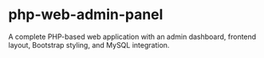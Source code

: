 # php-web-admin-panel
A complete PHP-based web application with an admin dashboard, frontend layout, Bootstrap styling, and MySQL integration.
